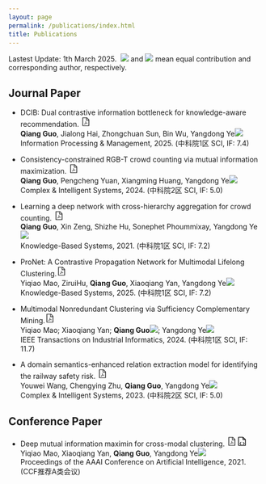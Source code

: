 ```yaml
---
layout: page
permalink: /publications/index.html
title: Publications
---
```


Lastest Update: 1th March 2025.&nbsp;  ![](http://latex.codecogs.com/svg.latex?\dagger) and ![](http://latex.codecogs.com/svg.latex?\ast) mean equal contribution and corresponding author, respectively.
<!-- [中文版本 (Chinese Version)](https://caihanlin.com/file/publications-zh/) -->


<!-- ![](http://latex.codecogs.com/svg.latex?^{\bullet}) -->
## Journal Paper
- DCIB: Dual contrastive information bottleneck for knowledge-aware recommendation. <a href="https://www.sciencedirect.com/science/article/abs/pii/S030645732400339X"><img src="/images/pdf.png" width="20" height="20"></a><br>**Qiang Guo**, Jialong Hai, Zhongchuan Sun, Bin Wu, Yangdong Ye![](http://latex.codecogs.com/svg.latex?\ast)<br>Information Processing & Management, 2025. (中科院1区 SCI, IF: 7.4)
  
-  Consistency-constrained RGB-T crowd counting via mutual information maximization. <a href="https://link.springer.com/article/10.1007/s40747-024-01427-x"><img src="/images/pdf.png" width="20" height="20"></a><br>**Qiang Guo**, Pengcheng Yuan, Xiangming Huang, Yangdong Ye![](http://latex.codecogs.com/svg.latex?\ast)<br>Complex & Intelligent Systems, 2024. (中科院2区 SCI, IF: 5.0)

-  Learning a deep network with cross-hierarchy aggregation for crowd counting. <a href="https://www.sciencedirect.com/science/article/abs/pii/S0950705120308200"><img src="/images/pdf.png" width="20" height="20"></a><br>**Qiang Guo**, Xin Zeng, Shizhe Hu, Sonephet Phoummixay, Yangdong Ye![](http://latex.codecogs.com/svg.latex?\ast)<br>Knowledge-Based Systems, 2021. (中科院1区 SCI, IF: 7.2)

- ProNet: A Contrastive Propagation Network for Multimodal Lifelong Clustering.<a href="https://www.sciencedirect.com/science/article/abs/pii/S030645732400339X"><img src="/images/pdf.png" width="20" height="20"></a><br>Yiqiao Mao, ZiruiHu, **Qiang Guo**, Xiaoqiang Yan, Yangdong Ye![](http://latex.codecogs.com/svg.latex?\ast)<br>Knowledge-Based Systems, 2025. (中科院1区 SCI, IF: 7.2)
  
- Multimodal Nonredundant Clustering via Sufficiency Complementary Mining.<a href="https://ieeexplore.ieee.org/abstract/document/10770014"><img src="/images/pdf.png" width="20" height="20"></a><br>Yiqiao Mao; Xiaoqiang Yan; **Qiang Guo**![](http://latex.codecogs.com/svg.latex?\ast); Yangdong Ye![](http://latex.codecogs.com/svg.latex?\ast)<br>IEEE Transactions on Industrial Informatics, 2024. (中科院1区 SCI, IF: 11.7)

- A domain semantics-enhanced relation extraction model for identifying the railway safety risk. <a href="https://hcfun.github.io//file/3.2022.6GOGCN-TCBB.pdf"><img src="/images/pdf.png" width="20" height="20"></a><br>Youwei Wang, Chengying Zhu, **Qiang Guo**, Yangdong Ye![](http://latex.codecogs.com/svg.latex?\ast)<br>Complex & Intelligent Systems, 2023. (中科院2区 SCI, IF: 5.0)

## Conference Paper
- Deep mutual information maximin for cross-modal clustering. <a href="https://ojs.aaai.org/index.php/AAAI/article/view/17076"><img src="/images/pdf.png" width="20" height="20"></a><a href="https://github.com/yiqiaomao/DMIM"><img src="/images/code.png" width="20" height="20"></a><br>Yiqiao Mao, Xiaoqiang Yan, **Qiang Guo**, Yangdong Ye![](http://latex.codecogs.com/svg.latex?\ast)<br>Proceedings of the AAAI Conference on Artificial Intelligence, 2021. (CCF推荐A类会议) 


